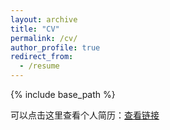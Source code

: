 ```yaml
---
layout: archive
title: "CV"
permalink: /cv/
author_profile: true
redirect_from:
  - /resume
---
```


{% include base_path %}

可以点击这里查看个人简历：[查看链接](../files/Curriculum_Vitae.pdf)